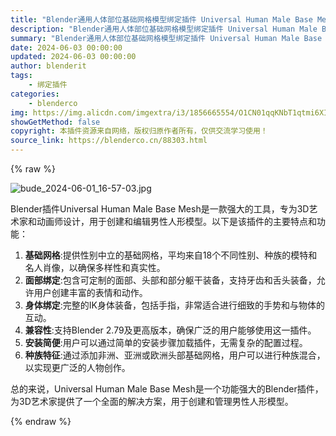 ```yaml
---
title: "Blender通用人体部位基础网格模型绑定插件 Universal Human Male Base Mesh v2.1"
description: "Blender通用人体部位基础网格模型绑定插件 Universal Human Male Base Mesh v2.1"
summary: "Blender通用人体部位基础网格模型绑定插件 Universal Human Male Base Mesh v2.1"
date: 2024-06-03 00:00:00
updated: 2024-06-03 00:00:00
author: blenderit
tags: 
    - 绑定插件
categories:
    - blenderco
img: https://img.alicdn.com/imgextra/i3/1856665554/O1CN01qqKNbT1qtmi6XI7zQ_!!1856665554.jpg
showGetMethod: false
copyright: 本插件资源来自网络，版权归原作者所有，仅供交流学习使用！
source_link: https://blenderco.cn/88303.html
---
```


{% raw %}
<p><img src="https://img.alicdn.com/imgextra/i3/1856665554/O1CN01qqKNbT1qtmi6XI7zQ_!!1856665554.jpg" alt="bude_2024-06-01_16-57-03.jpg"></p><p>Blender插件Universal Human Male Base Mesh是一款强大的工具，专为3D艺术家和动画师设计，用于创建和编辑男性人形模型。以下是该插件的主要特点和功能：</p><ol>
<li><strong>基础网格</strong>:提供性别中立的基础网格，平均来自18个不同性别、种族的模特和名人肖像，以确保多样性和真实性。</li>
<li><strong>面部绑定</strong>:包含可定制的面部、头部和部分躯干装备，支持牙齿和舌头装备，允许用户创建丰富的表情和动作。</li>
<li><strong>身体绑定</strong>:完整的IK身体装备，包括手指，非常适合进行细致的手势和与物体的互动。</li>
<li><strong>兼容性</strong>:支持Blender 2.79及更高版本，确保广泛的用户能够使用这一插件。</li>
<li><strong>安装简便</strong>:用户可以通过简单的安装步骤加载插件，无需复杂的配置过程。</li>
<li><strong>种族特征</strong>:通过添加非洲、亚洲或欧洲头部基础网格，用户可以进行种族混合，以实现更广泛的人物创作。</li>
</ol><p>总的来说，Universal Human Male Base Mesh是一个功能强大的Blender插件，为3D艺术家提供了一个全面的解决方案，用于创建和管理男性人形模型。</p>
<div style="display: none">blenderco</div>
{% endraw %}